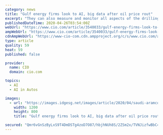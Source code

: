 ```yaml
---
category: news
title: "Gulf energy firms look to AI, big data after oil price rout"
excerpt: "They can also measure and monitor all aspects of the drilling process in real-time. \"If your data is not really good, we can't really do much of the AI (or) robot process automation,\" Mikkelsen said. \"Dirty data means dirty information out, which leads to bad interpretation,\" he added. \"What's going on in our field? What is the field ..."
publishedDateTime: 2020-04-26T03:54:00Z
webUrl: "https://www.cio.com/article/3540033/gulf-energy-firms-look-to-ai-big-data-after-oil-price-rout.html"
ampWebUrl: "https://www.cio.com/article/3540033/gulf-energy-firms-look-to-ai-big-data-after-oil-price-rout.amp.html"
cdnAmpWebUrl: "https://www-cio-com.cdn.ampproject.org/c/s/www.cio.com/article/3540033/gulf-energy-firms-look-to-ai-big-data-after-oil-price-rout.amp.html"
type: article
quality: 59
heat: 59
published: false

provider:
  name: CIO
  domain: cio.com

topics:
  - AI
  - AI in Autos

images:
  - url: "https://images.idgesg.net/images/article/2020/04/saudi-aramco-tanajib-oil-rigs-100839607-large.jpg"
    width: 1200
    height: 800
    title: "Gulf energy firms look to AI, big data after oil price rout"

secured: "Qmr6vGnSzByLxS9T4DmDSTg4zoD7O87/hbjhNUh8S/2ZSm2x/TVNJizfwBbC4/xK1le/KcDbSmahv6gnJKHRfXscNozNpXlG+t1LArY5lvMNWAqvV3k8oGNWYHWydghwy0PDidVxgCSGe0TteqwxgF3s8rE7+c7q0H73qbBKkt5MJSgAKfJTWlotefvnafiKXaUc1aMCCD+COO0P6YBrFYFroLTSTOqc0fr/KDlLaTs0TGwRwUSWCe2DMBzeNXFj2cYzagylMYHNqrguEWCvwNu/B/oqk3bOqNfYgUt1iQjUxxiqVObV5suMVjm50FDVR0xaU+1ll2xsYk1pGPLPVo7SbmYGOlXFYQTo9AM0FIlkrY5+gfRMKd34r2NUWRw4O+N69DmMQc7Kky3TT85wqan7wa1SoB4ObE5ymLYD28gcaYrVaxtQYcZWGno1+3it68+xGowrz4vqOXHigPr1luBi7AloaQRWFK/ibYa/9zI=;nTjxh+TKSerwCfauNIZoAQ=="
---
```



